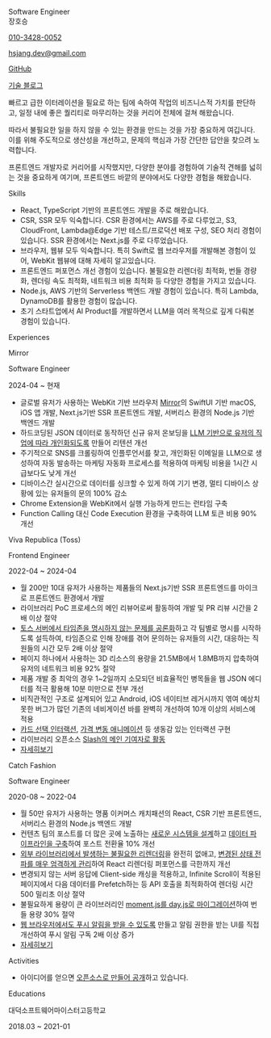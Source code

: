 <p className="title">Software Engineer<br/>장호승</p>

<div className="info">
  <p><a href="sms:010-3428-0052">010-3428-0052</a></p>
  <p><a href="mailto:hsjang.dev@gmail.com">hsjang.dev@gmail.com</a></p>
  <p><a href="https://github.com/hoseungme">GitHub</a></p>
  <p><a href="https://blog.hoseung.me">기술 블로그</a></p>
</div>

빠르고 급한 이터레이션을 필요로 하는 팀에 속하여 작업의 비즈니스적 가치를 판단하고, 일정 내에 좋은 퀄리티로 마무리하는 것을 커리어 전체에 걸쳐 해왔습니다.

따라서 불필요한 일을 하지 않을 수 있는 환경을 만드는 것을 가장 중요하게 여깁니다. 이를 위해 주도적으로 생산성을 개선하고, 문제의 핵심과 가장 간단한 답안을 찾으려 노력합니다.

프론트엔드 개발자로 커리어를 시작했지만, 다양한 분야를 경험하여 기술적 견해를 넓히는 것을 중요하게 여기며, 프론트엔드 바깥의 분야에서도 다양한 경험을 해왔습니다.

<p className="title">Skills</p>

- React, TypeScript 기반의 프론트엔드 개발을 주로 해왔습니다.
- CSR, SSR 모두 익숙합니다. CSR 환경에서는 AWS를 주로 다루었고, S3, CloudFront, Lambda@Edge 기반 테스트/프로덕션 배포 구성, SEO 처리 경험이 있습니다. SSR 환경에서는 Next.js를 주로 다루었습니다.
- 브라우저, 웹뷰 모두 익숙합니다. 특히 Swift로 웹 브라우저를 개발해본 경험이 있어, WebKit 웹뷰에 대해 자세히 알고있습니다.
- 프론트엔드 퍼포먼스 개선 경험이 있습니다. 불필요한 리렌더링 최적화, 번들 경량화, 렌더링 속도 최적화, 네트워크 비용 최적화 등 다양한 경험을 가지고 있습니다.
- Node.js, AWS 기반의 Serverless 백엔드 개발 경험이 있습니다. 특히 Lambda, DynamoDB를 활용한 경험이 많습니다.
- 초기 스타트업에서 AI Product를 개발하면서 LLM을 여러 목적으로 깊게 다뤄본 경험이 있습니다.

<p className="title">Experiences</p>

<p className="experience">Mirror</p>
<p className="experience-role">Software Engineer</p>
<p className="experience-period">2024-04 ~ 현재</p>

- 글로벌 유저가 사용하는 WebKit 기반 브라우저 [Mirror](https://www.mirror.work)의 SwiftUI 기반 macOS, iOS 앱 개발, Next.js기반 SSR 프론트엔드 개발, 서버리스 환경의 Node.js 기반 백엔드 개발
- 하드코딩된 JSON 데이터로 동작하던 신규 유저 온보딩을 [LLM 기반으로 유저의 직업에 따라 개인화되도록](https://blog.hoseung.me/2025-04-13-mirror-onboading-llm) 만들어 리텐션 개선
- 주기적으로 SNS를 크롤링하여 인플루언서를 찾고, 개인화된 이메일을 LLM으로 생성하여 자동 발송하는 마케팅 자동화 프로세스를 적용하여 마케팅 비용을 1시간 시급보다도 낮게 개선
- 디바이스간 실시간으로 데이터를 싱크할 수 있게 하여 기기 변경, 멀티 디바이스 상황에 있는 유저들의 문의 100% 감소
- Chrome Extension을 WebKit에서 실행 가능하게 만드는 런타임 구축
- Function Calling 대신 Code Execution 환경을 구축하여 LLM 토큰 비용 90% 개선

<p className="experience">Viva Republica (Toss)</p>
<p className="experience-role">Frontend Engineer</p>
<p className="experience-period">2022-04 ~ 2024-04</p>

- 월 200만 10대 유저가 사용하는 제품들의 Next.js기반 SSR 프론트엔드를 마이크로 프론트엔드 환경에서 개발
- 라이브러리 PoC 프로세스의 메인 리뷰어로써 활동하여 개발 및 PR 리뷰 시간을 2배 이상 절약
- [토스 서버에서 타임존을 명시하지 않는 문제를 공론화](https://blog.hoseung.me/2023-03-23-how-to-transfer-date)하고 각 팀별로 명시를 시작하도록 설득하여, 타임존으로 인해 장애를 겪어 문의하는 유저들의 시간, 대응하는 직원들의 시간 모두 2배 이상 절약
- 페이지 하나에서 사용하는 3D 리소스의 용량을 21.5MB에서 1.8MB까지 압축하여 유저의 네트워크 비용 92% 절약
- 제품 개발 중 최악의 경우 1~2일까지 소모되던 비효율적인 병목들을 웹 JSON 에디터를 적극 활용해 10분 미만으로 전부 개선
- 비직관적인 구조로 설계되어 있고 Android, iOS 네이티브 레거시까지 엮여 예상치 못한 버그가 많던 기존의 네비게이션 바를 완벽히 개선하여 10개 이상의 서비스에 적용
- [카드 선택 인터랙션](https://youtu.be/LdrSjTIRh8o?feature=shared), [가격 변동 애니메이션](https://youtu.be/uxJIEwMhCb0?feature=shared) 등 생동감 있는 인터랙션 구현
- 라이브러리 오픈소스 [Slash의 메인 기여자로 활동](https://github.com/toss/slash/issues?q=involves%3Ahoseungme)
- [자세히보기](/experiences/viva-republica)

<p className="experience">Catch Fashion</p>
<p className="experience-role">Software Engineer</p>
<p className="experience-period">2020-08 ~ 2022-04</p>

- 월 50만 유저가 사용하는 명품 이커머스 캐치패션의 React, CSR 기반 프론트엔드, 서버리스 환경의 Node.js 백엔드 개발
- 컨텐츠 팀의 포스트를 더 많은 곳에 노출하는 [새로운 시스템을 설계](https://blog.hoseung.me/2022-02-06-post-system-retrospect)하고 [데이터 파이프라인을 구축](https://blog.hoseung.me/2022-02-19-dynamodb-stream-elasticsearch)하여 포스트 전환율 10% 개선
- [외부 라이브러리에서 발생하는 불필요한 리렌더링](https://blog.hoseung.me/2021-12-07-do-not-use-link)을 완전히 없애고, [변경된 상태 전파를 매우 엄격하게 관리](https://blog.hoseung.me/2021-10-09-rxjs)하여 React 리렌더링 퍼포먼스를 극한까지 개선
- 변경되지 않는 서버 응답에 Client-side 캐싱을 적용하고, Infinite Scroll이 적용된 페이지에서 다음 데이터를 Prefetch하는 등 API 호출을 최적화하여 렌더링 시간 500 밀리초 이상 절약
- 불필요하게 용량이 큰 라이브러리인 [moment.js를 day.js로 마이그레이션](https://blog.hoseung.me/2022-03-13-dayjs-instead-of-momentjs)하여 번들 용량 30% 절약
- [웹 브라우저에서도 푸시 알림을 받을 수 있도록](https://blog.hoseung.me/2021-11-28-web-push-notification) 만들고 알림 권한을 받는 UI를 직접 개선하여 푸시 알림 구독 2배 이상 증가
- [자세히보기](/experiences/catch-fashion)

<p className="title">Activities</p>

- 아이디어를 얻으면 [오픈소스로 만들어 공개](https://github.com/hoseungme/opensources/blob/main/README.md)하고 있습니다.

<p className="title">Educations</p>

<p className="education">대덕소프트웨어마이스터고등학교</p>
<p className="education-period">2018.03 ~ 2021-01</p>
